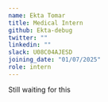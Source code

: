 ```yaml
---
name: Ekta Tomar
title: Medical Intern
github: Ekta-debug
twitter: ""
linkedin: ""
slack: U08C04AJESD
joining_date: "01/07/2025"
role: intern
---
```


Still waiting for this
